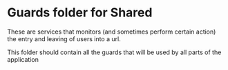 # Guards folder for Shared

These are services that monitors (and sometimes perform certain action) the entry and leaving of users into a url.

This folder should contain all the guards that will be used by all parts of the application

